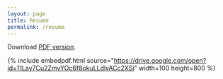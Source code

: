 ```yaml
---
layout: page
title: Resume
permalink: /resume
---
```


Download [PDF version](https://drive.google.com/open?id=11Lay7Cu2ZmvYOc6f8okuLLdlvACc2XSi).

{% include embedpdf.html source="https://drive.google.com/open?id=11Lay7Cu2ZmvYOc6f8okuLLdlvACc2XSi" width=100 height=800 %}
